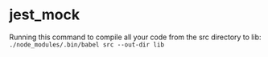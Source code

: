 # jest_mock

Running this command to compile all your code from the src directory to lib:
`./node_modules/.bin/babel src --out-dir lib`